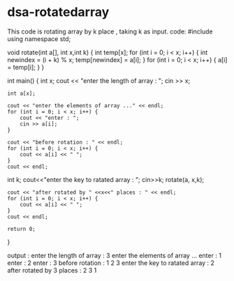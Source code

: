 # dsa-rotatedarray
This code is rotating array by k place , taking k as input.
code:
#include <iostream>
using namespace std;

void rotate(int a[], int x,int k) {
    int temp[x];
    for (int i = 0; i < x; i++) {
        int newindex = (i + k) % x;
        temp[newindex] = a[i];
    }
    for (int i = 0; i < x; i++) {
        a[i] = temp[i];
    }
}

int main() {
    int x;
    cout << "enter the length of array : ";
    cin >> x;
   
    int a[x];
   
    cout << "enter the elements of array ..." << endl;
    for (int i = 0; i < x; i++) {
        cout << "enter : ";
        cin >> a[i];
    }
   
    cout << "before rotation : " << endl;
    for (int i = 0; i < x; i++) {
        cout << a[i] << " ";
    }
    cout << endl;
   
   int k;
   cout<<"enter the key to ratated array : ";
   cin>>k;
    rotate(a, x,k);
   
    cout << "after rotated by " <<x<<" places : " << endl;
    for (int i = 0; i < x; i++) {
        cout << a[i] << " ";
    }
    cout << endl;
   
    return 0;
}

output : 
enter the length of array : 3
enter the elements of array ...
enter : 1
enter : 2
enter : 3
before rotation : 
1 2 3 
enter the key to ratated array : 2
after rotated by 3 places : 
2 3 1 
